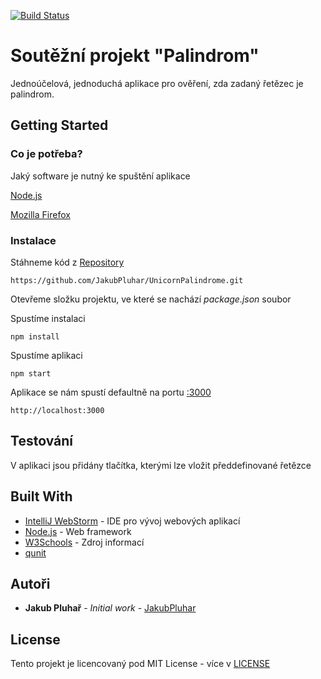 [![Build Status](https://travis-ci.org/JakubPluhar/UnicornPalindrome.svg?branch=master)](https://travis-ci.org/JakubPluhar/UnicornPalindrome)
# Soutěžní projekt "Palindrom"

Jednoúčelová, jednoduchá aplikace pro ověření, zda zadaný řetězec je palindrom.

## Getting Started


### Co je potřeba?

Jaký software je nutný ke spuštění aplikace

[Node.js](https://nodejs.org/en/download/)

[Mozilla Firefox](https://www.mozilla.org)



### Instalace

    
Stáhneme kód z [Repository](https://github.com/JakubPluhar/UnicornPalindrome.git)

```
https://github.com/JakubPluhar/UnicornPalindrome.git
```

Otevřeme složku projektu, ve které se nachází *package.json* soubor

Spustíme instalaci

```
npm install
```

Spustíme aplikaci 
```
npm start
```
Aplikace se nám spustí defaultně na portu [:3000](http://localhost:3000)
```
http://localhost:3000
```
## Testování


V aplikaci jsou přidány tlačítka, kterými lze vložit předdefinované řetězce

## Built With

* [IntelliJ WebStorm](https://www.jetbrains.com/webstorm/) - IDE pro vývoj webových aplikací
* [Node.js](https://nodejs.org/en/) - Web framework
* [W3Schools](https://www.w3schools.com) - Zdroj informací
* [qunit](https://qunitjs.com/)

## Autoři

* **Jakub Pluhař** - *Initial work* - [JakubPluhar](https://github.com/JakubPluhar)
## License

Tento projekt je licencovaný pod MIT License - více v [LICENSE](LICENSE)
